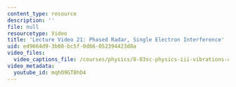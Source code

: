 ```yaml
---
content_type: resource
description: ''
file: null
resourcetype: Video
title: 'Lecture Video 21: Phased Radar, Single Electron Interference'
uid: ed9664d9-3b08-bc5f-0d66-052394423d8a
video_files:
  video_captions_file: /courses/physics/8-03sc-physics-iii-vibrations-and-waves-fall-2016/resource-index/lecture-21-video/mqhO9GT8hD4.vtt
video_metadata:
  youtube_id: mqhO9GT8hD4
---
```

